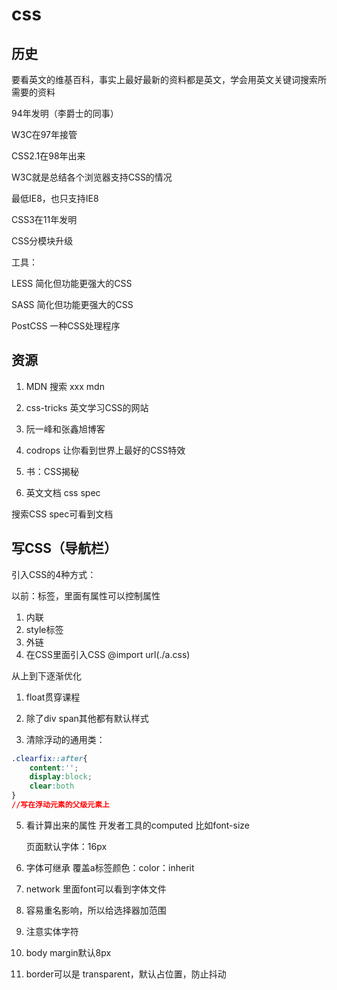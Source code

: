 # css

## 历史

要看英文的维基百科，事实上最好最新的资料都是英文，学会用英文关键词搜索所需要的资料



94年发明（李爵士的同事）

W3C在97年接管

CSS2.1在98年出来

W3C就是总结各个浏览器支持CSS的情况

最低IE8，也只支持IE8

CSS3在11年发明

CSS分模块升级



工具：

LESS      简化但功能更强大的CSS

SASS	简化但功能更强大的CSS

PostCSS	一种CSS处理程序



## 资源

1. MDN    搜索  xxx  mdn

2. css-tricks    英文学习CSS的网站
3. 阮一峰和张鑫旭博客
4. codrops    让你看到世界上最好的CSS特效
5. 书：CSS揭秘
6. 英文文档    css spec



搜索CSS spec可看到文档       





## 写CSS（导航栏）

引入CSS的4种方式：

以前：标签，里面有属性可以控制属性

1. 内联
2. style标签
3. 外链
4. 在CSS里面引入CSS   @import url(./a.css)

从上到下逐渐优化





1. float贯穿课程

2. 除了div span其他都有默认样式

3. 清除浮动的通用类：

```css
.clearfix::after{
    content:'';
    display:block;
    clear:both
}
//写在浮动元素的父级元素上
```

5. 看计算出来的属性    开发者工具的computed  比如font-size

   页面默认字体：16px

6. 字体可继承    覆盖a标签颜色：color：inherit
7. network  里面font可以看到字体文件
8. 容易重名影响，所以给选择器加范围
9. 注意实体字符
10. body margin默认8px
11. border可以是 transparent，默认占位置，防止抖动